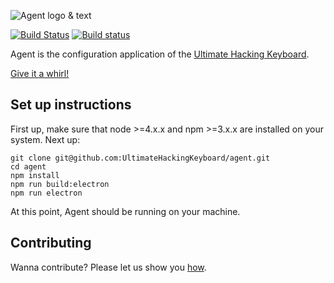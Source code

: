 ![Agent logo & text](https://raw.githubusercontent.com/UltimateHackingKeyboard/agent-mockup/master/images/agent-logo-with-text.png)

[![Build Status](https://travis-ci.org/UltimateHackingKeyboard/agent.svg?branch=master)](https://travis-ci.org/UltimateHackingKeyboard/agent)
[![Build status](https://ci.appveyor.com/api/projects/status/4flvi969t4lgwwk6?svg=true)](https://ci.appveyor.com/project/mondalaci/agent)

Agent is the configuration application of the [Ultimate Hacking Keyboard](https://ultimatehackingkeyboard.com/).

[Give it a whirl!](http://ultimatehackingkeyboard.github.io/agent/)

## Set up instructions

First up, make sure that node >=4.x.x and npm >=3.x.x are installed on your system. Next up:

```
git clone git@github.com:UltimateHackingKeyboard/agent.git
cd agent
npm install
npm run build:electron
npm run electron
```

At this point, Agent should be running on your machine.

## Contributing

Wanna contribute? Please let us show you [how](CONTRIBUTING.md).
